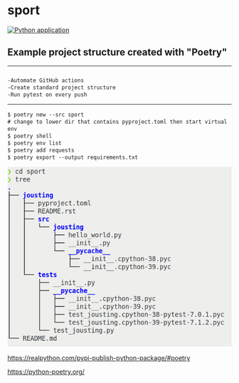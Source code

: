 # sport
[![Python application](https://github.com/RGGH/sport/actions/workflows/python-app.yml/badge.svg)](https://github.com/RGGH/sport/actions/workflows/python-app.yml)
## Example project structure created with "Poetry" 
---
### 
    -Automate GitHub actions
    -Create standard project structure
    -Run pytest on every push
---

    $ poetry new --src sport
    # change to lower dir that contains pyproject.toml then start virtual env
    $ poetry shell
    $ poetry env list
    $ poetry add requests
    $ poetry export --output requirements.txt


![sport](https://github.com/RGGH/Misc/blob/master/s4.png)

https://realpython.com/pypi-publish-python-package/#poetry

https://python-poetry.org/

